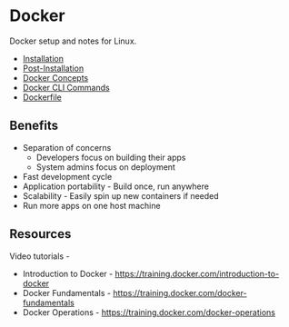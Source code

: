 # Docker
Docker setup and notes for Linux.

  - [Installation](01-installation.md)
  - [Post-Installation](02-post-installation.md)
  - [Docker Concepts](03-concepts.md)
  - [Docker CLI Commands](04-docker-cmds.md)
  - [Dockerfile](05-dockerfile.md)

## Benefits
  - Separation of concerns
    + Developers focus on building their apps
    + System admins focus on deployment
  - Fast development cycle
  - Application portability - Build once, run anywhere
  - Scalability - Easily spin up new containers if needed
  - Run more apps on one host machine

## Resources
Video tutorials -
  - Introduction to Docker - https://training.docker.com/introduction-to-docker
  - Docker Fundamentals - https://training.docker.com/docker-fundamentals
  - Docker Operations - https://training.docker.com/docker-operations
